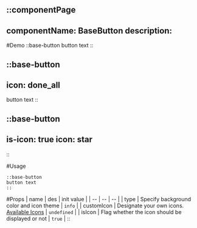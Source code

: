 ::componentPage
---
componentName: BaseButton
description: 
---

#Demo
::base-button
button text
::

<p></p>

::base-button
---
icon: done_all
---
button text
::

<p></p>

::base-button
---
is-icon: true
icon: star
---
::

#Usage
```md{}[**.md]
::base-button
button text
::
```

#Props
| name | des | init value |
| -- | -- | -- |
| type | Specify background color and icon theme | `info` |
| customIcon | Designate your own icons. [Available Icons](https://fonts.google.com/icons) | `undefined` |
| isIcon | Flag whether the icon should be displayed or not | `true` |
::
